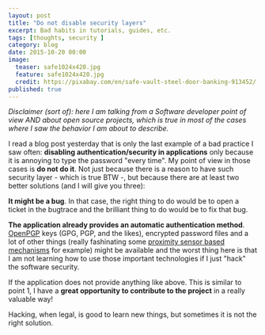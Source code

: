 ```yaml
---
layout: post
title: "Do not disable security layers"
excerpt: Bad habits in tutorials, guides, etc.
tags: [thoughts, security ]
category: blog
date: 2015-10-20 00:00
image:
  teaser: safe1024x420.jpg
  feature: safe1024x420.jpg
  credit: https://pixabay.com/en/safe-vault-steel-door-banking-913452/
published: true
---
```


*Disclaimer (sort of): here I am talking from a Software developer point of view AND about open source projects, which is true in most of the cases where I saw the behavior I am about to describe.*

I read a blog post yesterday that is only the last example of a bad practice I saw often: **disabling authentication/security in applications** only because it is annoying to type the password "every time". My point of view in those cases is **do not do it**. Not just because there is a reason to have such security layer - which is true BTW -, but because there are at least two better solutions (and I will give you three):

**It might be a bug**. In that case, the right thing to do would be to open a ticket in the bugtrace and the brilliant thing to do would be to fix that bug.

**The application already provides an automatic authentication method**. [OpenPGP](http://www.openpgp.org/) keys (GPG, PGP, and the likes), encrypted password files and a lot of other things (really fashinating some [proximity sensor based mechanisms](http://www.wired.com/wiredinsider/2014/11/unlock-your-passwords-with-your-proximity/) for example) might be available and the worst thing here is that I am not learning how to use those important technologies if I just "hack" the software security.

If the application does not provide anything like above. This is similar to point 1, I have a **great opportunity to contribute to the project** in a really valuable way!

Hacking, when legal, is good to learn new things, but sometimes it is not the right solution.



